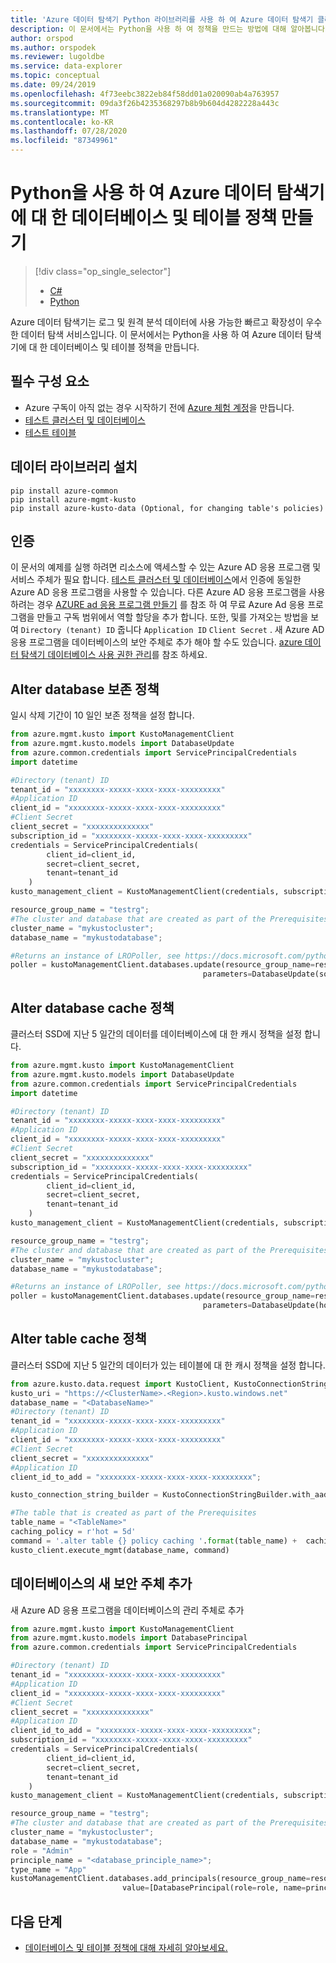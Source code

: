 ```yaml
---
title: 'Azure 데이터 탐색기 Python 라이브러리를 사용 하 여 Azure 데이터 탐색기 클러스터 및 데이터베이스에 대 한 정책 만들기 '
description: 이 문서에서는 Python을 사용 하 여 정책을 만드는 방법에 대해 알아봅니다.
author: orspod
ms.author: orspodek
ms.reviewer: lugoldbe
ms.service: data-explorer
ms.topic: conceptual
ms.date: 09/24/2019
ms.openlocfilehash: 4f73eebc3822eb84f58dd01a020090ab4a763957
ms.sourcegitcommit: 09da3f26b4235368297b8b9b604d4282228a443c
ms.translationtype: MT
ms.contentlocale: ko-KR
ms.lasthandoff: 07/28/2020
ms.locfileid: "87349961"
---
```

# <a name="create-database-and-table-policies-for-azure-data-explorer-by-using-python"></a>Python을 사용 하 여 Azure 데이터 탐색기에 대 한 데이터베이스 및 테이블 정책 만들기

> [!div class="op_single_selector"]
> * [C#](database-table-policies-csharp.md)
> * [Python](database-table-policies-python.md)
>

Azure 데이터 탐색기는 로그 및 원격 분석 데이터에 사용 가능한 빠르고 확장성이 우수한 데이터 탐색 서비스입니다. 이 문서에서는 Python을 사용 하 여 Azure 데이터 탐색기에 대 한 데이터베이스 및 테이블 정책을 만듭니다.

## <a name="prerequisites"></a>필수 구성 요소

* Azure 구독이 아직 없는 경우 시작하기 전에 [Azure 체험 계정](https://azure.microsoft.com/free/)을 만듭니다.
* [테스트 클러스터 및 데이터베이스](create-cluster-database-python.md)
* [테스트 테이블](python-ingest-data.md#create-a-table-on-your-cluster)

## <a name="install-the-data-libraries"></a>데이터 라이브러리 설치

```
pip install azure-common
pip install azure-mgmt-kusto
pip install azure-kusto-data (Optional, for changing table's policies)
```

## <a name="authentication"></a>인증
이 문서의 예제를 실행 하려면 리소스에 액세스할 수 있는 Azure AD 응용 프로그램 및 서비스 주체가 필요 합니다. [테스트 클러스터 및 데이터베이스](create-cluster-database-csharp.md#authentication)에서 인증에 동일한 Azure AD 응용 프로그램을 사용할 수 있습니다. 다른 Azure AD 응용 프로그램을 사용 하려는 경우 [AZURE ad 응용 프로그램 만들기](https://docs.microsoft.com/azure/active-directory/develop/howto-create-service-principal-portal) 를 참조 하 여 무료 Azure Ad 응용 프로그램을 만들고 구독 범위에서 역할 할당을 추가 합니다. 또한, 및를 가져오는 방법을 보여 `Directory (tenant) ID` 줍니다 `Application ID` `Client Secret` . 새 Azure AD 응용 프로그램을 데이터베이스의 보안 주체로 추가 해야 할 수도 있습니다. [azure 데이터 탐색기 데이터베이스 사용 권한 관리](manage-database-permissions.md)를 참조 하세요.    

## <a name="alter-database-retention-policy"></a>Alter database 보존 정책
일시 삭제 기간이 10 일인 보존 정책을 설정 합니다.

```python
from azure.mgmt.kusto import KustoManagementClient
from azure.mgmt.kusto.models import DatabaseUpdate
from azure.common.credentials import ServicePrincipalCredentials
import datetime

#Directory (tenant) ID
tenant_id = "xxxxxxxx-xxxxx-xxxx-xxxx-xxxxxxxxx"
#Application ID
client_id = "xxxxxxxx-xxxxx-xxxx-xxxx-xxxxxxxxx"
#Client Secret
client_secret = "xxxxxxxxxxxxxx"
subscription_id = "xxxxxxxx-xxxxx-xxxx-xxxx-xxxxxxxxx"
credentials = ServicePrincipalCredentials(
        client_id=client_id,
        secret=client_secret,
        tenant=tenant_id
    )
kusto_management_client = KustoManagementClient(credentials, subscription_id)

resource_group_name = "testrg";
#The cluster and database that are created as part of the Prerequisites
cluster_name = "mykustocluster";
database_name = "mykustodatabase";

#Returns an instance of LROPoller, see https://docs.microsoft.com/python/api/msrest/msrest.polling.lropoller?view=azure-python
poller = kustoManagementClient.databases.update(resource_group_name=resource_group_name, cluster_name=cluster_name, database_name=database_name,
                                           parameters=DatabaseUpdate(soft_delete_period=datetime.timedelta(days=10)))
```

## <a name="alter-database-cache-policy"></a>Alter database cache 정책
클러스터 SSD에 지난 5 일간의 데이터를 데이터베이스에 대 한 캐시 정책을 설정 합니다.

```python
from azure.mgmt.kusto import KustoManagementClient
from azure.mgmt.kusto.models import DatabaseUpdate
from azure.common.credentials import ServicePrincipalCredentials
import datetime

#Directory (tenant) ID
tenant_id = "xxxxxxxx-xxxxx-xxxx-xxxx-xxxxxxxxx"
#Application ID
client_id = "xxxxxxxx-xxxxx-xxxx-xxxx-xxxxxxxxx"
#Client Secret
client_secret = "xxxxxxxxxxxxxx"
subscription_id = "xxxxxxxx-xxxxx-xxxx-xxxx-xxxxxxxxx"
credentials = ServicePrincipalCredentials(
        client_id=client_id,
        secret=client_secret,
        tenant=tenant_id
    )
kusto_management_client = KustoManagementClient(credentials, subscription_id)

resource_group_name = "testrg";
#The cluster and database that are created as part of the Prerequisites
cluster_name = "mykustocluster";
database_name = "mykustodatabase";

#Returns an instance of LROPoller, see https://docs.microsoft.com/python/api/msrest/msrest.polling.lropoller?view=azure-python
poller = kustoManagementClient.databases.update(resource_group_name=resource_group_name, cluster_name=cluster_name, database_name=database_name,
                                           parameters=DatabaseUpdate(hot_cache_period=datetime.timedelta(days=5)))
```

## <a name="alter-table-cache-policy"></a>Alter table cache 정책
클러스터 SSD에 지난 5 일간의 데이터가 있는 테이블에 대 한 캐시 정책을 설정 합니다.

```python
from azure.kusto.data.request import KustoClient, KustoConnectionStringBuilder
kusto_uri = "https://<ClusterName>.<Region>.kusto.windows.net"
database_name = "<DatabaseName>"
#Directory (tenant) ID
tenant_id = "xxxxxxxx-xxxxx-xxxx-xxxx-xxxxxxxxx"
#Application ID
client_id = "xxxxxxxx-xxxxx-xxxx-xxxx-xxxxxxxxx"
#Client Secret
client_secret = "xxxxxxxxxxxxxx"
#Application ID
client_id_to_add = "xxxxxxxx-xxxxx-xxxx-xxxx-xxxxxxxxx";

kusto_connection_string_builder = KustoConnectionStringBuilder.with_aad_application_key_authentication(connection_string=kusto_uri, aad_app_id=client_id, app_key=client_secret, authority_id=tenant_id)

#The table that is created as part of the Prerequisites
table_name = "<TableName>"
caching_policy = r'hot = 5d'
command = '.alter table {} policy caching '.format(table_name) +  caching_policy
kusto_client.execute_mgmt(database_name, command)
```

## <a name="add-a-new-principal-for-database"></a>데이터베이스의 새 보안 주체 추가
새 Azure AD 응용 프로그램을 데이터베이스의 관리 주체로 추가

```python
from azure.mgmt.kusto import KustoManagementClient
from azure.mgmt.kusto.models import DatabasePrincipal
from azure.common.credentials import ServicePrincipalCredentials

#Directory (tenant) ID
tenant_id = "xxxxxxxx-xxxxx-xxxx-xxxx-xxxxxxxxx"
#Application ID
client_id = "xxxxxxxx-xxxxx-xxxx-xxxx-xxxxxxxxx"
#Client Secret
client_secret = "xxxxxxxxxxxxxx"
#Application ID
client_id_to_add = "xxxxxxxx-xxxxx-xxxx-xxxx-xxxxxxxxx";
subscription_id = "xxxxxxxx-xxxxx-xxxx-xxxx-xxxxxxxxx"
credentials = ServicePrincipalCredentials(
        client_id=client_id,
        secret=client_secret,
        tenant=tenant_id
    )
kusto_management_client = KustoManagementClient(credentials, subscription_id)

resource_group_name = "testrg";
#The cluster and database that are created as part of the Prerequisites
cluster_name = "mykustocluster";
database_name = "mykustodatabase";
role = "Admin"
principle_name = "<database_principle_name>";
type_name = "App"
kustoManagementClient.databases.add_principals(resource_group_name=resource_group_name, cluster_name=cluster_name, database_name=database_name,
                         value=[DatabasePrincipal(role=role, name=principle_name, type=type_name, app_id=client_id_to_add, tenant_name=tenant_id)])
```

## <a name="next-steps"></a>다음 단계

* [데이터베이스 및 테이블 정책에 대해 자세히 알아보세요.](kusto/management/policies.md)
